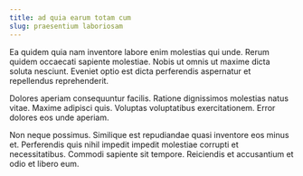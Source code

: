```yaml
---
title: ad quia earum totam cum
slug: praesentium laboriosam
---
```


Ea quidem quia nam inventore labore enim molestias qui unde. Rerum quidem occaecati sapiente molestiae. Nobis ut omnis ut maxime dicta soluta nesciunt. Eveniet optio est dicta perferendis aspernatur et repellendus reprehenderit.

Dolores aperiam consequuntur facilis. Ratione dignissimos molestias natus vitae. Maxime adipisci quis. Voluptas voluptatibus exercitationem. Error dolores eos unde aperiam.

Non neque possimus. Similique est repudiandae quasi inventore eos minus et. Perferendis quis nihil impedit impedit molestiae corrupti et necessitatibus. Commodi sapiente sit tempore. Reiciendis et accusantium et odio et libero eum.
